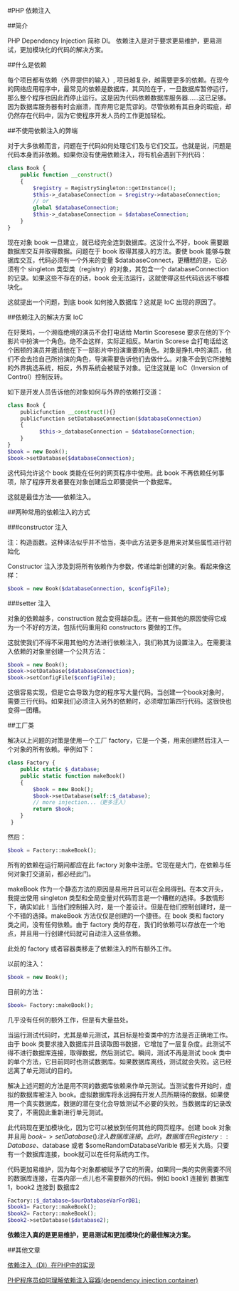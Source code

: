 #PHP 依赖注入

##简介

PHP Dependency Injection 简称 DI。 依赖注入是对于要求更易维护，更易测试，更加模块化的代码的解决方案。

##什么是依赖

每个项目都有依赖（外界提供的输入）, 项目越复杂，越需要更多的依赖。在现今的网络应用程序中，最常见的依赖是数据库，其风险在于，一旦数据库暂停运行，那么整个程序也因此而停止运行。这是因为代码依赖数据库服务器……这已足够。因为数据库服务器有时会崩溃，而弃用它是荒谬的。尽管依赖有其自身的瑕疵，却仍然存在代码中，因为它使程序开发人员的工作更加轻松。

##不使用依赖注入的弊端

对于大多依赖而言，问题在于代码如何处理它们及与它们交互。也就是说，问题是代码本身而非依赖。如果你没有使用依赖注入，将有机会遇到下列代码：
```php
class Book {
    public function __construct()
    {
        $registry = RegistrySingleton::getInstance();
        $this->_databaseConnection = $registry->databaseConnection;
        // or
        global $databaseConnection;
        $this->_databaseConnection = $databaseConnection;
    }
}
```
现在对象 book 一旦建立，就已经完全连到数据库。这没什么不好，book 需要跟数据库交互并取得数据。问题在于 book 取得其接入的方法。要使 book 能够与数据库交互，代码必须有一个外来的变量 $databaseConnect，更糟糕的是，它必须有个 singleton 类型类（registry）的对象，其包含一个 databaseConnection 的记录。如果这些不存在的话，book 会无法运行，这就使得这些代码远远不够模块化。

这就提出一个问题，到底 book 如何接入数据库？这就是 IoC 出现的原因了。

##依赖注入的解决方案 IoC

在好莱坞，一个濒临绝境的演员不会打电话给 Martin Scoresese 要求在他的下个影片中扮演一个角色。绝不会这样，实际正相反。Martin Scorese 会打电话给这个困顿的演员并邀请他在下一部影片中扮演重要的角色。对象是挣扎中的演员，他们不会去捡自己所扮演的角色，导演需要告诉他们去做什么。对象不会到它所接触的外界挑选系统，相反，外界系统会被赋予对象。记住这就是 IoC（Inversion of Control）控制反转。

如下是开发人员告诉他的对象如何与外界的依赖打交道：
```php
class Book {
    publicfunction __construct(){}
    publicfunction setDatabaseConnection($databaseConnection)
    {
          $this->_databaseConnection = $databaseConnection;
    }
}
$book = new Book();
$book->setDatabase($databaseConnection);
```
这代码允许这个 book 类能在任何的网页程序中使用。此 book 不再依赖任何事项，除了程序开发者要在对象创建后立即要提供一个数据库。

这就是最佳方法——依赖注入。

##两种常用的依赖注入的方式

###constructor 注入

注：构造函数。这种译法似乎并不恰当，类中此方法更多是用来对某些属性进行初始化

Constructor 注入涉及到将所有依赖作为参数，传递给新创建的对象。看起来像这样：
```php
$book = new Book($databaseConnection, $configFile);
```
###setter 注入

对象的依赖越多，construction 就会变得越杂乱。还有一些其他的原因使得它成为一个不好的方法，包括代码重用和 constructors 要做的工作。

这就使我们不得不采用其他的方法进行依赖注入，我们称其为设置注入。在需要注入依赖的对象里创建一个公共方法：
```php
$book = new Book();
$book->setDatabase($databaseConnection);
$book->setConfigFile($configFile);
```
这很容易实现，但是它会导致为您的程序写大量代码。当创建一个book对象时，需要三行代码。如果我们必须注入另外的依赖时，必须增加第四行代码。这很快也变得一团糟。

##工厂类

解决以上问题的对策是使用一个工厂 factory，它是一个类，用来创建然后注入一个对象的所有依赖。举例如下：
```php
class Factory {
    public static $_database;
    public static function makeBook()
    {
        $book = new Book();
        $book->setDatabase(self::$_database);
        // more injection...（更多注入）
        return $book;
    }
 }
 ```
然后：
```php
$book = Factory::makeBook();
```
所有的依赖在运行期间都应在此 factory 对象中注册。它现在是大门，在依赖与任何对象打交道前，都必经此门。

makeBook 作为一个静态方法的原因是易用并且可以在全局得到。在本文开头，我提出使用 singleton 类型和全局变量对代码而言是一个糟糕的选择。多数情形下，确实如此！当他们控制接入时，是一个差设计。但是在他们控制创建时，是一个不错的选择。makeBook 方法仅仅是创建的一个捷径。在 book 类和 factory 类之间，没有任何依赖。由于 factory 类的存在，我们的依赖可以存放在一个地点，并且用一行创建代码就可自动注入这些依赖。

此处的 factory 或者容器类移走了依赖注入的所有额外工作。

以前的注入：
```php
$book = new Book();
```
目前的方法：
```php
$book= Factory::makeBook();
```
几乎没有任何的额外工作，但是有大量益处。

当运行测试代码时，尤其是单元测试，其目标是检查类中的方法是否正确地工作。由于 book 类要求接入数据库并且读取图书数据，它增加了一层复杂度。此测试不得不进行数据库连接，取得数据，然后测试它。瞬间，测试不再是测试 book 类中的单个方法，它目前同时也测试数据库。如果数据库离线，测试就会失败。这已经远离了单元测试的目的。

解决上述问题的方法是用不同的数据库依赖来作单元测试。当测试套件开始时，虚拟的数据库被注入 book。虚拟数据库将永远拥有开发人员所期待的数据。如果使用一个真实数据库，数据的潜在变化会导致测试不必要的失败。当数据库的记录改变了，不需因此重新进行单元测试。

此代码现在更加模块化，因为它可以被放到任何其他的网页程序。创建 book 对象并且用 $book->setDatabase() 注入数据库连接。此时，数据库在 Registery::Database、$database 或者 $someRandomDatabaseVarible 都无关大局。只要有一个数据库连接，book就可以在任何系统内工作。

代码更加易维护，因为每个对象都被赋予了它的所需。如果同一类的实例需要不同的数据库连接，在类内部一点儿也不需要额外的代码。例如 book1 连接到 数据库1，book2 连接到 数据库2
```php
Factory::$_database=$ourDatabaseVarForDB1;
$book1= Factory::makeBook();
$book2= Factory::makeBook();
$book2->setDatabase($database2);
```
**依赖注入真的是更易维护，更易测试和更加模块化的最佳解决方案。**

##其他文章

[依赖注入（DI）在PHP中的实现](http://www.jianshu.com/p/cb0693dd8d2e)

[PHP程序员如何理解依赖注入容器(dependency injection container)](https://segmentfault.com/a/1190000002424023)
